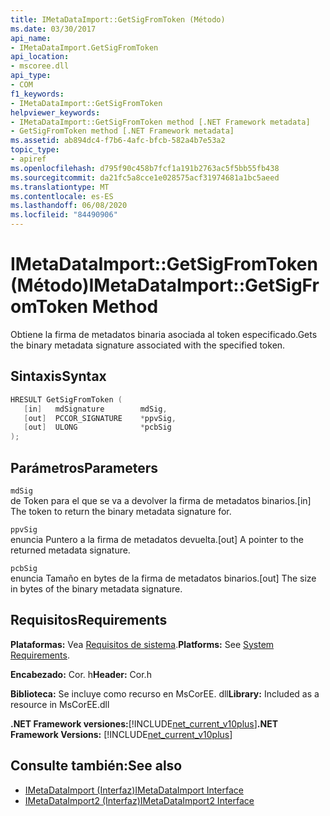 ```yaml
---
title: IMetaDataImport::GetSigFromToken (Método)
ms.date: 03/30/2017
api_name:
- IMetaDataImport.GetSigFromToken
api_location:
- mscoree.dll
api_type:
- COM
f1_keywords:
- IMetaDataImport::GetSigFromToken
helpviewer_keywords:
- IMetaDataImport::GetSigFromToken method [.NET Framework metadata]
- GetSigFromToken method [.NET Framework metadata]
ms.assetid: ab894dc4-f7b6-4afc-bfcb-582a4b7e53a2
topic_type:
- apiref
ms.openlocfilehash: d795f90c458b7fcf1a191b2763ac5f5bb55fb438
ms.sourcegitcommit: da21fc5a8cce1e028575acf31974681a1bc5aeed
ms.translationtype: MT
ms.contentlocale: es-ES
ms.lasthandoff: 06/08/2020
ms.locfileid: "84490906"
---
```

# <a name="imetadataimportgetsigfromtoken-method"></a><span data-ttu-id="55527-102">IMetaDataImport::GetSigFromToken (Método)</span><span class="sxs-lookup"><span data-stu-id="55527-102">IMetaDataImport::GetSigFromToken Method</span></span>
<span data-ttu-id="55527-103">Obtiene la firma de metadatos binaria asociada al token especificado.</span><span class="sxs-lookup"><span data-stu-id="55527-103">Gets the binary metadata signature associated with the specified token.</span></span>  
  
## <a name="syntax"></a><span data-ttu-id="55527-104">Sintaxis</span><span class="sxs-lookup"><span data-stu-id="55527-104">Syntax</span></span>  
  
```cpp  
HRESULT GetSigFromToken (
   [in]   mdSignature        mdSig,
   [out]  PCCOR_SIGNATURE    *ppvSig,
   [out]  ULONG              *pcbSig
);  
```  
  
## <a name="parameters"></a><span data-ttu-id="55527-105">Parámetros</span><span class="sxs-lookup"><span data-stu-id="55527-105">Parameters</span></span>  
 `mdSig`  
 <span data-ttu-id="55527-106">de Token para el que se va a devolver la firma de metadatos binarios.</span><span class="sxs-lookup"><span data-stu-id="55527-106">[in] The token to return the binary metadata signature for.</span></span>  
  
 `ppvSig`  
 <span data-ttu-id="55527-107">enuncia Puntero a la firma de metadatos devuelta.</span><span class="sxs-lookup"><span data-stu-id="55527-107">[out] A pointer to the returned metadata signature.</span></span>  
  
 `pcbSig`  
 <span data-ttu-id="55527-108">enuncia Tamaño en bytes de la firma de metadatos binarios.</span><span class="sxs-lookup"><span data-stu-id="55527-108">[out] The size in bytes of the binary metadata signature.</span></span>  
  
## <a name="requirements"></a><span data-ttu-id="55527-109">Requisitos</span><span class="sxs-lookup"><span data-stu-id="55527-109">Requirements</span></span>  
 <span data-ttu-id="55527-110">**Plataformas:** Vea [Requisitos de sistema](../../get-started/system-requirements.md).</span><span class="sxs-lookup"><span data-stu-id="55527-110">**Platforms:** See [System Requirements](../../get-started/system-requirements.md).</span></span>  
  
 <span data-ttu-id="55527-111">**Encabezado:** Cor. h</span><span class="sxs-lookup"><span data-stu-id="55527-111">**Header:** Cor.h</span></span>  
  
 <span data-ttu-id="55527-112">**Biblioteca:** Se incluye como recurso en MsCorEE. dll</span><span class="sxs-lookup"><span data-stu-id="55527-112">**Library:** Included as a resource in MsCorEE.dll</span></span>  
  
 <span data-ttu-id="55527-113">**.NET Framework versiones:**[!INCLUDE[net_current_v10plus](../../../../includes/net-current-v10plus-md.md)]</span><span class="sxs-lookup"><span data-stu-id="55527-113">**.NET Framework Versions:** [!INCLUDE[net_current_v10plus](../../../../includes/net-current-v10plus-md.md)]</span></span>  
  
## <a name="see-also"></a><span data-ttu-id="55527-114">Consulte también:</span><span class="sxs-lookup"><span data-stu-id="55527-114">See also</span></span>

- [<span data-ttu-id="55527-115">IMetaDataImport (Interfaz)</span><span class="sxs-lookup"><span data-stu-id="55527-115">IMetaDataImport Interface</span></span>](imetadataimport-interface.md)
- [<span data-ttu-id="55527-116">IMetaDataImport2 (Interfaz)</span><span class="sxs-lookup"><span data-stu-id="55527-116">IMetaDataImport2 Interface</span></span>](imetadataimport2-interface.md)

